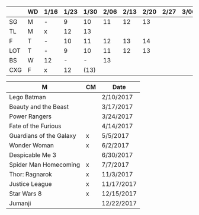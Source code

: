 
|     | WD | 1/16| 1/23| 1/30| 2/06| 2/13| 2/20| 2/27| 3/06| 3/13| 3/20| 3/27|
|-----|----|-----|-----|-----|-----|-----|-----|-----|-----|-----|-----|-----|
| SG  | M  | -   | 9   | 10  | 11  | 12  | 13  |     |     |     |     |     |
| TL  | M  | x   | 12  | 13  |     |     |     |     |     |     |     |     |
| F   | T  | -   | 10  | 11  | 12  | 13  | 14  |     |     |     |     |     |
| LOT | T  | -   | 9   | 10  | 11  | 12  | 13  |     |     |     |     |     |
| BS  | W  | 12  | -   | -   | 13  |     |     |     |     |     |     |     |
| CXG | F  | x   | 12  | (13)|     |     |     |     |     |     |     |     |

| M | CM | Date |
|---|----|------|
| Lego Batman | | 2/10/2017 |
| Beauty and the Beast | | 3/17/2017 |
| Power Rangers | | 3/24/2017 |
| Fate of the Furious | | 4/14/2017 |
| Guardians of the Galaxy | x | 5/5/2017 |
| Wonder Woman | x | 6/2/2017 |
| Despicable Me 3 | | 6/30/2017 |
| Spider Man Homecoming | x | 7/7/2017 |
| Thor: Ragnarok | x | 11/3/2017 |
| Justice League | x | 11/17/2017 |
| Star Wars 8 | x | 12/15/2017 |
| Jumanji | | 12/22/2017 |
